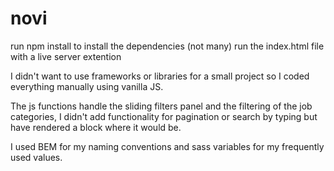 # novi
run npm install to install the dependencies (not many)
run the index.html file with a live server extention

I didn't want to use frameworks or libraries for a small project so I coded everything manually using vanilla JS.

The js functions handle the sliding filters panel and the filtering of the job categories, I didn't add functionality for pagination or search by typing but have rendered a block where it would be.

I used BEM for my naming conventions and sass variables for my frequently used values.

